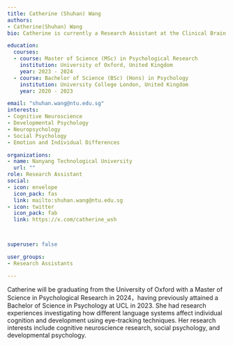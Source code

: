 ```yaml
---
title: Catherine (Shuhan) Wang
authors:
- Catherine(Shuhan) Wang
bio: Catherine is currently a Research Assistant at the Clinical Brain Lab. 

education:
  courses:
  - course: Master of Science (MSc) in Psychological Research 
    institution: University of Oxford, United Kingdom
    year: 2023 - 2024
  - course: Bachelor of Science (BSc) (Hons) in Psychology
    institution: University College London, United Kingdom
    year: 2020 - 2023

email: "shuhan.wang@ntu.edu.sg"
interests:
- Cognitive Neuroscience
- Developmental Psychology
- Neuropsychology
- Social Psychology
- Emotion and Individual Differences

organizations:
- name: Nanyang Technological University
  url: ""
role: Research Assistant
social:
- icon: envelope
  icon_pack: fas
  link: mailto:shuhan.wang@ntu.edu.sg
- icon: twitter
  icon_pack: fab
  link: https://x.com/catherine_wsh



superuser: false

user_groups:
- Research Assistants

---
```


Catherine will be graduating from the University of Oxford with a Master of Science in Psychological Research in 2024，having previously attained a Bachelor of Science in Psychology at UCL in 2023. 
She had research experiences investigating how different language systems affect individual cognition and development using eye-tracking techniques.
Her research interests include cognitive neuroscience research, social psychology, and developmental psychology.
